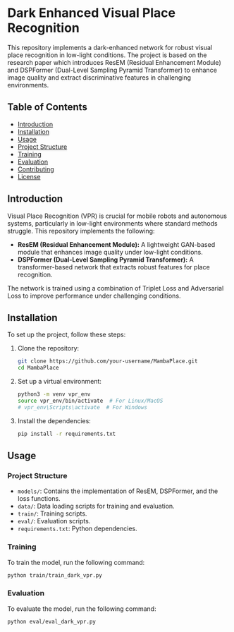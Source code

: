 # Dark Enhanced Visual Place Recognition

This repository implements a dark-enhanced network for robust visual place recognition in low-light conditions. The project is based on the research paper which introduces ResEM (Residual Enhancement Module) and DSPFormer (Dual-Level Sampling Pyramid Transformer) to enhance image quality and extract discriminative features in challenging environments.

## Table of Contents

- [Introduction](#introduction)
- [Installation](#installation)
- [Usage](#usage)
- [Project Structure](#project-structure)
- [Training](#training)
- [Evaluation](#evaluation)
- [Contributing](#contributing)
- [License](#license)

## Introduction

Visual Place Recognition (VPR) is crucial for mobile robots and autonomous systems, particularly in low-light environments where standard methods struggle. This repository implements the following:

- **ResEM (Residual Enhancement Module):** A lightweight GAN-based module that enhances image quality under low-light conditions.
- **DSPFormer (Dual-Level Sampling Pyramid Transformer):** A transformer-based network that extracts robust features for place recognition.

The network is trained using a combination of Triplet Loss and Adversarial Loss to improve performance under challenging conditions.

## Installation

To set up the project, follow these steps:

1. Clone the repository:
    ```bash
    git clone https://github.com/your-username/MambaPlace.git
    cd MambaPlace
    ```

2. Set up a virtual environment:
    ```bash
    python3 -m venv vpr_env
    source vpr_env/bin/activate  # For Linux/MacOS
    # vpr_env\Scripts\activate  # For Windows
    ```

3. Install the dependencies:
    ```bash
    pip install -r requirements.txt
    ```

## Usage

### Project Structure

- `models/`: Contains the implementation of ResEM, DSPFormer, and the loss functions.
- `data/`: Data loading scripts for training and evaluation.
- `train/`: Training scripts.
- `eval/`: Evaluation scripts.
- `requirements.txt`: Python dependencies.

### Training

To train the model, run the following command:

```bash
python train/train_dark_vpr.py
 ```
### Evaluation

To evaluate the model, run the following command:
```bash
python eval/eval_dark_vpr.py
 ```
